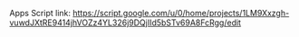 Apps Script link: https://script.google.com/u/0/home/projects/1LM9Xxzgh-vuwdJXtRE9414jhVOZz4YL326j9DQjIId5bSTv69A8FcRgg/edit
